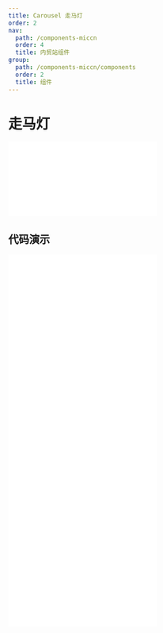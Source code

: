 ```yaml
---
title: Carousel 走马灯
order: 2
nav:
  path: /components-miccn
  order: 4
  title: 内贸站组件
group:
  path: /components-miccn/components
  order: 2
  title: 组件
---
```


# 走马灯

<div>
<embed src="@docs-common/carousel/index.md"></embed>
</div>
        
## 代码演示

<Row gutter=8>

  <Col span=12>
    
  <div class="code-box"><embed src="@abiz-rc-miccn/carousel/demo/basic-carousel-miccn.md"></embed></div>
          
  <div class="code-box"><embed src="@abiz-rc-miccn/carousel/demo/autoplay-carousel-miccn.md"></embed></div>
          
  </Col>
          
  <Col span=12>
    
  <div class="code-box"><embed src="@abiz-rc-miccn/carousel/demo/position-carousel-miccn.md"></embed></div>
          
  <div class="code-box"><embed src="@abiz-rc-miccn/carousel/demo/fade-carousel-miccn.md"></embed></div>
          
  </Col>
          
</Row>
        
<div><embed src="@docs-common/carousel/index-api.md"></embed><div>

